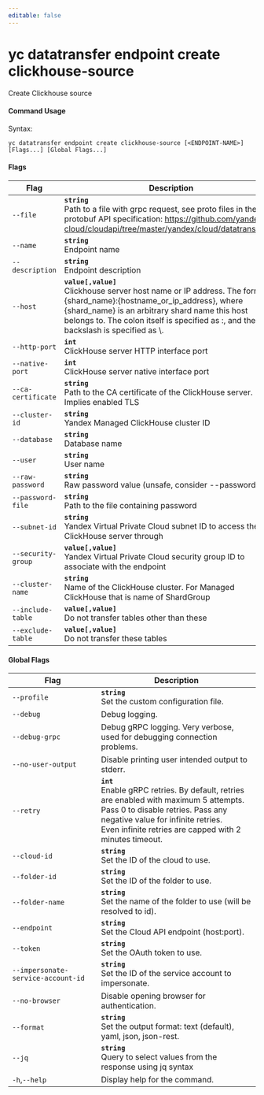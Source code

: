 ```yaml
---
editable: false
---
```


# yc datatransfer endpoint create clickhouse-source

Create Clickhouse source

#### Command Usage

Syntax: 

`yc datatransfer endpoint create clickhouse-source [<ENDPOINT-NAME>] [Flags...] [Global Flags...]`

#### Flags

| Flag | Description |
|----|----|
|`--file`|<b>`string`</b><br/>Path to a file with grpc request, see proto files in the protobuf API specification: https://github.com/yandex-cloud/cloudapi/tree/master/yandex/cloud/datatransfer/v1|
|`--name`|<b>`string`</b><br/>Endpoint name|
|`--description`|<b>`string`</b><br/>Endpoint description|
|`--host`|<b>`value[,value]`</b><br/>Clickhouse server host name or IP address. The format is {shard_name}:{hostname_or_ip_address}, where {shard_name} is an arbitrary shard name this host belongs to. The colon itself is specified as \:, and the backslash is specified as \\.|
|`--http-port`|<b>`int`</b><br/>ClickHouse server HTTP interface port|
|`--native-port`|<b>`int`</b><br/>ClickHouse server native interface port|
|`--ca-certificate`|<b>`string`</b><br/>Path to the CA certificate of the ClickHouse server. Implies enabled TLS|
|`--cluster-id`|<b>`string`</b><br/>Yandex Managed ClickHouse cluster ID|
|`--database`|<b>`string`</b><br/>Database name|
|`--user`|<b>`string`</b><br/>User name|
|`--raw-password`|<b>`string`</b><br/>Raw password value (unsafe, consider --password-file)|
|`--password-file`|<b>`string`</b><br/>Path to the file containing password|
|`--subnet-id`|<b>`string`</b><br/>Yandex Virtual Private Cloud subnet ID to access the ClickHouse server through|
|`--security-group`|<b>`value[,value]`</b><br/>Yandex Virtual Private Cloud security group ID to associate with the endpoint|
|`--cluster-name`|<b>`string`</b><br/>Name of the ClickHouse cluster. For Managed ClickHouse that is name of ShardGroup|
|`--include-table`|<b>`value[,value]`</b><br/>Do not transfer tables other than these|
|`--exclude-table`|<b>`value[,value]`</b><br/>Do not transfer these tables|

#### Global Flags

| Flag | Description |
|----|----|
|`--profile`|<b>`string`</b><br/>Set the custom configuration file.|
|`--debug`|Debug logging.|
|`--debug-grpc`|Debug gRPC logging. Very verbose, used for debugging connection problems.|
|`--no-user-output`|Disable printing user intended output to stderr.|
|`--retry`|<b>`int`</b><br/>Enable gRPC retries. By default, retries are enabled with maximum 5 attempts.<br/>Pass 0 to disable retries. Pass any negative value for infinite retries.<br/>Even infinite retries are capped with 2 minutes timeout.|
|`--cloud-id`|<b>`string`</b><br/>Set the ID of the cloud to use.|
|`--folder-id`|<b>`string`</b><br/>Set the ID of the folder to use.|
|`--folder-name`|<b>`string`</b><br/>Set the name of the folder to use (will be resolved to id).|
|`--endpoint`|<b>`string`</b><br/>Set the Cloud API endpoint (host:port).|
|`--token`|<b>`string`</b><br/>Set the OAuth token to use.|
|`--impersonate-service-account-id`|<b>`string`</b><br/>Set the ID of the service account to impersonate.|
|`--no-browser`|Disable opening browser for authentication.|
|`--format`|<b>`string`</b><br/>Set the output format: text (default), yaml, json, json-rest.|
|`--jq`|<b>`string`</b><br/>Query to select values from the response using jq syntax|
|`-h`,`--help`|Display help for the command.|
